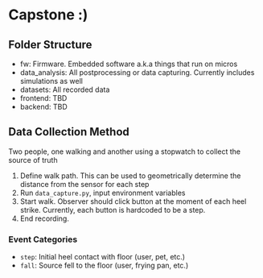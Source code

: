 # Capstone :)

## Folder Structure
- fw: Firmware. Embedded software a.k.a things that run on micros
- data_analysis: All postprocessing or data capturing. Currently includes simulations as well
- datasets: All recorded data
- frontend: TBD
- backend: TBD


## Data Collection Method
Two people, one walking and another using a stopwatch to collect the source of truth

1. Define walk path. This can be used to geometrically determine the distance from the sensor for each step
2. Run `data_capture.py`, input environment variables
3. Start walk. Observer should click button at the moment of each heel strike. Currently, each button is hardcoded to be a step.
4. End recording.

### Event Categories
- `step`: Initial heel contact with floor (user, pet, etc.)
- `fall`: Source fell to the floor (user, frying pan, etc.)